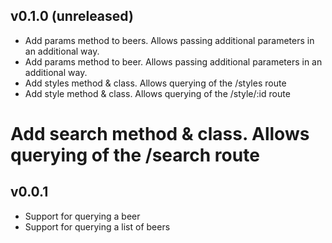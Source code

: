 ## v0.1.0 (unreleased)
* Add params method to beers.  Allows passing additional parameters in an additional way.
* Add params method to beer.  Allows passing additional parameters in an additional way.
* Add styles method & class.  Allows querying of the /styles route
* Add style method & class.  Allows querying of the /style/:id route
# Add search method & class. Allows querying of the /search route

## v0.0.1
* Support for querying a beer
* Support for querying a list of beers